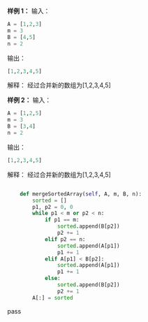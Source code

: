 

**样例 1：**
输入：
```python
A = [1,2,3]
m = 3
B = [4,5]
n = 2
```
输出：
```python
[1,2,3,4,5]
```
解释：
经过合并新的数组为[1,2,3,4,5]  

**样例 2：**
输入：
```python
A = [1,2,5]
m = 3
B = [3,4]
n = 2
```
输出：
```python
[1,2,3,4,5]
```
解释：
经过合并新的数组为[1,2,3,4,5]

```python

    def mergeSortedArray(self, A, m, B, n):
        sorted = []
        p1, p2 = 0, 0
        while p1 < m or p2 < n:
            if p1 == m:
                sorted.append(B[p2])
                p2 += 1
            elif p2 == n:
                sorted.append(A[p1])
                p1 += 1
            elif A[p1] < B[p2]:
                sorted.append(A[p1])
                p1 += 1
            else:
                sorted.append(B[p2])
                p2 += 1
        A[:] = sorted
```
pass